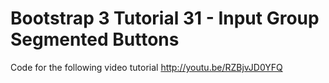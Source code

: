 Bootstrap 3 Tutorial 31 - Input Group Segmented Buttons
=======================================================

Code for the following video tutorial http://youtu.be/RZBjvJD0YFQ
